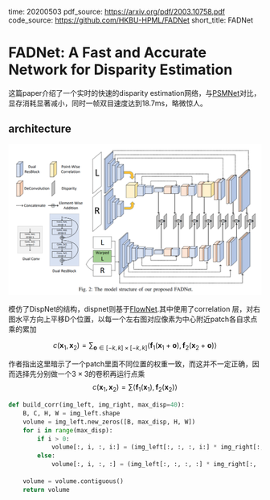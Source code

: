 time: 20200503
pdf_source: https://arxiv.org/pdf/2003.10758.pdf
code_source: https://github.com/HKBU-HPML/FADNet
short_title: FADNet
# FADNet: A Fast and Accurate Network for Disparity Estimation

这篇paper介绍了一个实时的快速的disparity estimation网络，与[PSMNet]对比，显存消耗显著减小，同时一帧双目速度达到18.7ms，略微惊人。

## architecture

![image](res/FADNet_arch.png)

模仿了DispNet的结构，dispnet则基于[FlowNet](flownet.md).其中使用了correlation 层，对右图水平方向上平移D个位置，以每一个左右图对应像素为中心附近patch各自求点乘的累加

$$c\left(\mathbf{x}_{1}, \mathbf{x}_{2}\right)=\sum_{\mathbf{o} \in[-k, k] \times[-k, k]}\left\langle\mathbf{f}_{1}\left(\mathbf{x}_{1}+\mathbf{o}\right), \mathbf{f}_{2}\left(\mathbf{x}_{2}+\mathbf{o}\right)\right\rangle$$

作者指出这里暗示了一个patch里面不同位置的权重一致，而这并不一定正确，因而选择先分别做一个$3\times3$的卷积再运行点乘
$$c\left(\mathbf{x}_{1}, \mathbf{x}_{2}\right)=\sum\left\langle\mathbf{f}_{1}\left(\mathbf{x}_{1}\right), \mathbf{f}_{2}\left(\mathbf{x}_{2}\right)\right\rangle$$


```python
def build_corr(img_left, img_right, max_disp=40):
    B, C, H, W = img_left.shape
    volume = img_left.new_zeros([B, max_disp, H, W])
    for i in range(max_disp):
        if i > 0:
            volume[:, i, :, i:] = (img_left[:, :, :, i:] * img_right[:, :, :, :-i]).mean(dim=1)
        else:
            volume[:, i, :, :] = (img_left[:, :, :, :] * img_right[:, :, :, :]).mean(dim=1)

    volume = volume.contiguous()
    return volume
```




[PSMNet]:PSMNet.md
